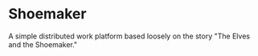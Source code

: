 # Shoemaker
A simple distributed work platform based loosely on the story "The Elves and the Shoemaker."
